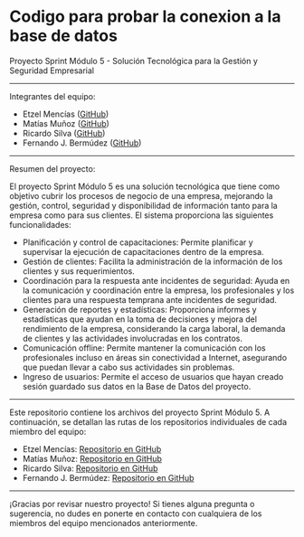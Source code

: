 # Codigo para probar la conexion a la base de datos

Proyecto Sprint Módulo 5 - Solución Tecnológica para la Gestión y Seguridad Empresarial

---

Integrantes del equipo:
- Etzel Mencías ([GitHub](https://github.com/EtzelMV))
- Matías Muñoz ([GitHub](https://github.com/mimunozc))
- Ricardo Silva ([GitHub](https://github.com/Ricardo-toor))
- Fernando J. Bermúdez ([GitHub](https://github.com/Pianotwice))

---

Resumen del proyecto:

El proyecto Sprint Módulo 5 es una solución tecnológica que tiene como objetivo cubrir los procesos de negocio de una empresa, mejorando la gestión, control, seguridad y disponibilidad de información tanto para la empresa como para sus clientes. El sistema proporciona las siguientes funcionalidades:

- Planificación y control de capacitaciones: Permite planificar y supervisar la ejecución de capacitaciones dentro de la empresa.
- Gestión de clientes: Facilita la administración de la información de los clientes y sus requerimientos.
- Coordinación para la respuesta ante incidentes de seguridad: Ayuda en la comunicación y coordinación entre la empresa, los profesionales y los clientes para una respuesta temprana ante incidentes de seguridad.
- Generación de reportes y estadísticas: Proporciona informes y estadísticas que ayudan en la toma de decisiones y mejora del rendimiento de la empresa, considerando la carga laboral, la demanda de clientes y las actividades involucradas en los contratos.
- Comunicación offline: Permite mantener la comunicación con los profesionales incluso en áreas sin conectividad a Internet, asegurando que puedan llevar a cabo sus actividades sin problemas.
- Ingreso de usuarios: Permite el acceso de usuarios que hayan creado sesión guardado sus datos en la Base de Datos del  proyecto.

---

Este repositorio contiene los archivos del proyecto Sprint Módulo 5. A continuación, se detallan las rutas de los repositorios individuales de cada miembro del equipo:

- Etzel Mencías: [Repositorio en GitHub](https://github.com/EtzelMV/Modulo5Sprint)
- Matías Muñoz: [Repositorio en GitHub](https://github.com/mimunozc/Modulo5Sprint)
- Ricardo Silva: [Repositorio en GitHub](https://github.com/Ricardo-toor/Modulo5Sprint)
- Fernando J. Bermúdez: [Repositorio en GitHub](https://github.com/Pianotwice/Modulo5Sprint)

---

¡Gracias por revisar nuestro proyecto! Si tienes alguna pregunta o sugerencia, no dudes en ponerte en contacto con cualquiera de los miembros del equipo mencionados anteriormente.
